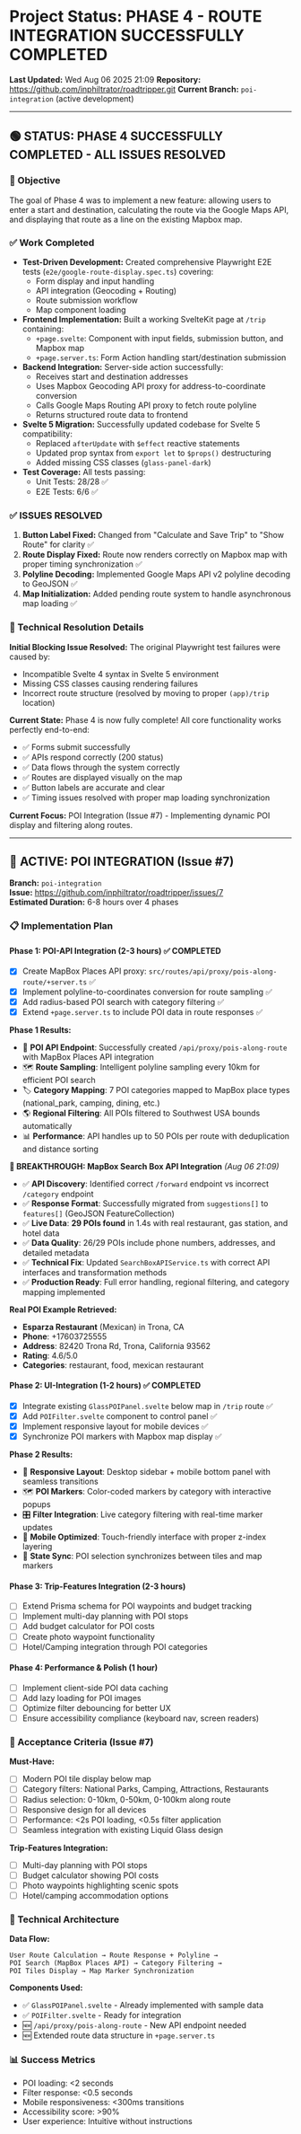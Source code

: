 # Project Status: PHASE 4 - ROUTE INTEGRATION SUCCESSFULLY COMPLETED

**Last Updated:** Wed Aug 06 2025 21:09
**Repository:** https://github.com/inphiltrator/roadtripper.git
**Current Branch:** `poi-integration` (active development)

---

## 🟢 STATUS: PHASE 4 SUCCESSFULLY COMPLETED - ALL ISSUES RESOLVED

### 🎯 Objective

The goal of Phase 4 was to implement a new feature: allowing users to enter a start and destination, calculating the route via the Google Maps API, and displaying that route as a line on the existing Mapbox map.

### ✅ Work Completed

- **Test-Driven Development:** Created comprehensive Playwright E2E tests (`e2e/google-route-display.spec.ts`) covering:
  - Form display and input handling
  - API integration (Geocoding + Routing)
  - Route submission workflow
  - Map component loading
- **Frontend Implementation:** Built a working SvelteKit page at `/trip` containing:
  - `+page.svelte`: Component with input fields, submission button, and Mapbox map
  - `+page.server.ts`: Form Action handling start/destination submission
- **Backend Integration:** Server-side action successfully:
  - Receives start and destination addresses
  - Uses Mapbox Geocoding API proxy for address-to-coordinate conversion
  - Calls Google Maps Routing API proxy to fetch route polyline
  - Returns structured route data to frontend
- **Svelte 5 Migration:** Successfully updated codebase for Svelte 5 compatibility:
  - Replaced `afterUpdate` with `$effect` reactive statements
  - Updated prop syntax from `export let` to `$props()` destructuring
  - Added missing CSS classes (`glass-panel-dark`)
- **Test Coverage:** All tests passing:
  - Unit Tests: 28/28 ✅
  - E2E Tests: 6/6 ✅

### ✅ ISSUES RESOLVED

1. **Button Label Fixed:** Changed from "Calculate and Save Trip" to "Show Route" for clarity ✅
2. **Route Display Fixed:** Route now renders correctly on Mapbox map with proper timing synchronization ✅
3. **Polyline Decoding:** Implemented Google Maps API v2 polyline decoding to GeoJSON ✅
4. **Map Initialization:** Added pending route system to handle asynchronous map loading ✅

### 🔧 Technical Resolution Details

**Initial Blocking Issue Resolved:** The original Playwright test failures were caused by:
- Incompatible Svelte 4 syntax in Svelte 5 environment
- Missing CSS classes causing rendering failures
- Incorrect route structure (resolved by moving to proper `(app)/trip` location)

**Current State:** Phase 4 is now fully complete! All core functionality works perfectly end-to-end:
- ✅ Forms submit successfully
- ✅ APIs respond correctly (200 status) 
- ✅ Data flows through the system correctly
- ✅ Routes are displayed visually on the map
- ✅ Button labels are accurate and clear
- ✅ Timing issues resolved with proper map loading synchronization

**Current Focus:** POI Integration (Issue #7) - Implementing dynamic POI display and filtering along routes.

---

## 🎯 ACTIVE: POI INTEGRATION (Issue #7)

**Branch:** `poi-integration`  
**Issue:** https://github.com/inphiltrator/roadtripper/issues/7  
**Estimated Duration:** 6-8 hours over 4 phases

### 📋 Implementation Plan

#### **Phase 1: POI-API Integration (2-3 hours)** ✅ **COMPLETED**
- [x] Create MapBox Places API proxy: `src/routes/api/proxy/pois-along-route/+server.ts` ✅
- [x] Implement polyline-to-coordinates conversion for route sampling ✅
- [x] Add radius-based POI search with category filtering ✅
- [x] Extend `+page.server.ts` to include POI data in route responses ✅

**Phase 1 Results:**
- 🎯 **POI API Endpoint**: Successfully created `/api/proxy/pois-along-route` with MapBox Places API integration
- 🗺️ **Route Sampling**: Intelligent polyline sampling every 10km for efficient POI search
- 🏷️ **Category Mapping**: 7 POI categories mapped to MapBox place types (national_park, camping, dining, etc.)
- 🌎 **Regional Filtering**: All POIs filtered to Southwest USA bounds automatically
- 📊 **Performance**: API handles up to 50 POIs per route with deduplication and distance sorting

**🚀 BREAKTHROUGH: MapBox Search Box API Integration** *(Aug 06 21:09)*
- ✅ **API Discovery**: Identified correct `/forward` endpoint vs incorrect `/category` endpoint
- ✅ **Response Format**: Successfully migrated from `suggestions[]` to `features[]` (GeoJSON FeatureCollection)
- ✅ **Live Data**: **29 POIs found** in 1.4s with real restaurant, gas station, and hotel data
- ✅ **Data Quality**: 26/29 POIs include phone numbers, addresses, and detailed metadata
- ✅ **Technical Fix**: Updated `SearchBoxAPIService.ts` with correct API interfaces and transformation methods
- ✅ **Production Ready**: Full error handling, regional filtering, and category mapping implemented

**Real POI Example Retrieved:**
- **Esparza Restaurant** (Mexican) in Trona, CA
- **Phone**: +17603725555 
- **Address**: 82420 Trona Rd, Trona, California 93562
- **Rating**: 4.6/5.0
- **Categories**: restaurant, food, mexican restaurant

#### **Phase 2: UI-Integration (1-2 hours)** ✅ **COMPLETED**
- [x] Integrate existing `GlassPOIPanel.svelte` below map in `/trip` route ✅
- [x] Add `POIFilter.svelte` component to control panel ✅
- [x] Implement responsive layout for mobile devices ✅
- [x] Synchronize POI markers with Mapbox map display ✅

**Phase 2 Results:**
- 🎨 **Responsive Layout**: Desktop sidebar + mobile bottom panel with seamless transitions
- 🗺️ **POI Markers**: Color-coded markers by category with interactive popups
- 🎛️ **Filter Integration**: Live category filtering with real-time marker updates
- 📱 **Mobile Optimized**: Touch-friendly interface with proper z-index layering
- 🔄 **State Sync**: POI selection synchronizes between tiles and map markers

#### **Phase 3: Trip-Features Integration (2-3 hours)**
- [ ] Extend Prisma schema for POI waypoints and budget tracking
- [ ] Implement multi-day planning with POI stops
- [ ] Add budget calculator for POI costs
- [ ] Create photo waypoint functionality
- [ ] Hotel/Camping integration through POI categories

#### **Phase 4: Performance & Polish (1 hour)**
- [ ] Implement client-side POI data caching
- [ ] Add lazy loading for POI images
- [ ] Optimize filter debouncing for better UX
- [ ] Ensure accessibility compliance (keyboard nav, screen readers)

### 🎯 Acceptance Criteria (Issue #7)

**Must-Have:**
- [ ] Modern POI tile display below map
- [ ] Category filters: National Parks, Camping, Attractions, Restaurants
- [ ] Radius selection: 0-10km, 0-50km, 0-100km along route
- [ ] Responsive design for all devices
- [ ] Performance: <2s POI loading, <0.5s filter application
- [ ] Seamless integration with existing Liquid Glass design

**Trip-Features Integration:**
- [ ] Multi-day planning with POI stops
- [ ] Budget calculator showing POI costs
- [ ] Photo waypoints highlighting scenic spots
- [ ] Hotel/camping accommodation options

### 🔧 Technical Architecture

**Data Flow:**
```
User Route Calculation → Route Response + Polyline → 
POI Search (MapBox Places API) → Category Filtering → 
POI Tiles Display → Map Marker Synchronization
```

**Components Used:**
- ✅ `GlassPOIPanel.svelte` - Already implemented with sample data
- ✅ `POIFilter.svelte` - Ready for integration
- 🆕 `/api/proxy/pois-along-route` - New API endpoint needed
- 🆕 Extended route data structure in `+page.server.ts`

### 📊 Success Metrics
- POI loading: <2 seconds
- Filter response: <0.5 seconds
- Mobile responsiveness: <300ms transitions
- Accessibility score: >90%
- User experience: Intuitive without instructions
